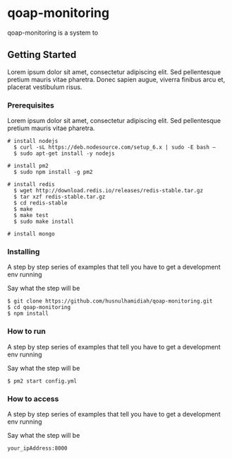 # qoap-monitoring

qoap-monitoring is a system to 

## Getting Started

Lorem ipsum dolor sit amet, consectetur adipiscing elit. Sed pellentesque pretium mauris vitae pharetra. Donec sapien augue, viverra finibus arcu et, placerat vestibulum risus.

### Prerequisites

Lorem ipsum dolor sit amet, consectetur adipiscing elit. Sed pellentesque pretium mauris vitae pharetra.

```
# install nodejs
  $ curl -sL https://deb.nodesource.com/setup_6.x | sudo -E bash –
  $ sudo apt-get install -y nodejs
  
# install pm2
  $ sudo npm install -g pm2
  
# install redis
  $ wget http://download.redis.io/releases/redis-stable.tar.gz
  $ tar xzf redis-stable.tar.gz
  $ cd redis-stable
  $ make
  $ make test
  $ sudo make install
  
# install mongo
```

### Installing

A step by step series of examples that tell you have to get a development env running

Say what the step will be

```
$ git clone https://github.com/husnulhamidiah/qoap-monitoring.git
$ cd qoap-monitoring
$ npm install
```

### How to run

A step by step series of examples that tell you have to get a development env running

Say what the step will be

```
$ pm2 start config.yml
```


### How to access

A step by step series of examples that tell you have to get a development env running

Say what the step will be

```
your_ipAddress:8000
```

